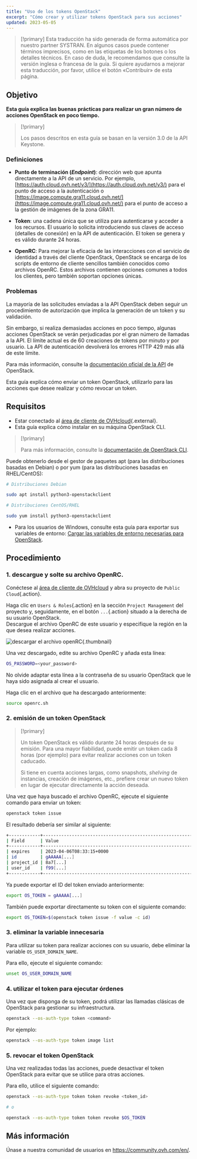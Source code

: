 ```yaml
---
title: "Uso de los tokens OpenStack"
excerpt: "Cómo crear y utilizar tokens OpenStack para sus acciones"
updated: 2023-05-05
---
```


> [!primary]
> Esta traducción ha sido generada de forma automática por nuestro partner SYSTRAN. En algunos casos puede contener términos imprecisos, como en las etiquetas de los botones o los detalles técnicos. En caso de duda, le recomendamos que consulte la versión inglesa o francesa de la guía. Si quiere ayudarnos a mejorar esta traducción, por favor, utilice el botón «Contribuir» de esta página.
>

## Objetivo

**Esta guía explica las buenas prácticas para realizar un gran número de acciones OpenStack en poco tiempo.**

> [!primary]
>
> Los pasos descritos en esta guía se basan en la versión 3.0 de la API Keystone.
>

### Definiciones

- **Punto de terminación (*Endpoint*)**: dirección web que apunta directamente a la API de un servicio. Por ejemplo, [https://auth.cloud.ovh.net/v3/](https://auth.cloud.ovh.net/v3/) para el punto de acceso a la autenticación o [https://image.compute.gra11.cloud.ovh.net/](https://image.compute.gra11.cloud.ovh.net/) para el punto de acceso a la gestión de imágenes de la zona GRA11. 

- **Token**: una cadena única que se utiliza para autenticarse y acceder a los recursos. El usuario lo solicita introduciendo sus claves de acceso (detalles de conexión) en la API de autenticación. El token se genera y es válido durante 24 horas.

- **OpenRC**: Para mejorar la eficacia de las interacciones con el servicio de identidad a través del cliente OpenStack, OpenStack se encarga de los scripts de entorno de cliente sencillos también conocidos como archivos OpenRC. Estos archivos contienen opciones comunes a todos los clientes, pero también soportan opciones únicas.

### Problemas

La mayoría de las solicitudes enviadas a la API OpenStack deben seguir un procedimiento de autorización que implica la generación de un token y su validación.

Sin embargo, si realiza demasiadas acciones en poco tiempo, algunas acciones OpenStack se verán perjudicadas por el gran número de llamadas a la API. El límite actual es de 60 creaciones de tokens por minuto y por usuario. La API de autenticación devolverá los errores HTTP 429 más allá de este límite.

Para más información, consulte la [documentación oficial de la API](http://developer.openstack.org/api-guide/quick-start/) de OpenStack.

Esta guía explica cómo enviar un token OpenStack, utilizarlo para las acciones que desee realizar y cómo revocar un token.

## Requisitos 

- Estar conectado al [área de cliente de OVHcloud](https://ca.ovh.com/auth/?action=gotomanager&from=https://www.ovh.com/world/&ovhSubsidiary=ws){.external}.
- Esta guía explica cómo instalar en su máquina OpenStack CLI.

> [!primary]
>
> Para más información, consulte la [documentación de OpenStack CLI](https://docs.openstack.org/python-openstackclient/latest/).

Puede obtenerlo desde el gestor de paquetes apt (para las distribuciones basadas en Debian) o por yum (para las distribuciones basadas en RHEL/CentOS):

```bash
# Distribuciones Debian 

sudo apt install python3-openstackclient

# Distribuciones CentOS/RHEL

sudo yum install python3-openstackclient
```

- Para los usuarios de Windows, consulte esta guía para exportar sus variables de entorno: [Cargar las variables de entorno necesarias para OpenStack](loading_openstack_environment_variables1.).

## Procedimiento

### 1. descargue y solte su archivo OpenRC.

Conéctese al [área de cliente de OVHcloud](https://ca.ovh.com/auth/?action=gotomanager&from=https://www.ovh.com/world/&ovhSubsidiary=ws) y abra su proyecto de `Public Cloud`{.action}.

Haga clic en `Users & Roles`{.action} en la sección `Project Management` del proyecto y, seguidamente, en el botón `...`{.action} situado a la derecha de su usuario OpenStack.<br>
Descargue el archivo OpenRC de este usuario y especifique la región en la que desea realizar acciones.

![descargar el archivo openRC](openrc.png){.thumbnail}

Una vez descargado, edite su archivo OpenRC y añada esta línea:

```bash
OS_PASSWORD=<your_password>
```

No olvide adaptar esta línea a la contraseña de su usuario OpenStack que le haya sido asignada al crear el usuario.

Haga clic en el archivo que ha descargado anteriormente:

```bash
source openrc.sh
```

### 2. emisión de un token OpenStack

> [!primary]
>
> Un token OpenStack es válido durante 24 horas después de su emisión. Para una mayor fiabilidad, puede emitir un token cada 8 horas (por ejemplo) para evitar realizar acciones con un token caducado.
>
> Si tiene en cuenta acciones largas, como snapshots, *shelving* de instancias, creación de imágenes, etc., prefiere crear un nuevo token en lugar de ejecutar directamente la acción deseada.
>

Una vez que haya buscado el archivo OpenRC, ejecute el siguiente comando para enviar un token:

```bash
openstack token issue
```

El resultado debería ser similar al siguiente:

```bash
+------------+----------------------------------------------------------------+
| Field      | Value                                                          |
+------------+----------------------------------------------------------------+
| expires    | 2023-04-06T08:33:15+0000                                       |
| id         | gAAAAA[...]                                                    |
| project_id | 8a7[...]                                                       |
| user_id    | f99[...]                                                       |
+------------+----------------------------------------------------------------+
```

Ya puede exportar el ID del token enviado anteriormente:

```bash
export OS_TOKEN = gAAAAA[...]
```

También puede exportar directamente su token con el siguiente comando:

```bash
export OS_TOKEN=$(openstack token issue -f value -c id)
```

### 3. eliminar la variable innecesaria

Para utilizar su token para realizar acciones con su usuario, debe eliminar la variable `OS_USER_DOMAIN_NAME`.

Para ello, ejecute el siguiente comando:

```bash
unset OS_USER_DOMAIN_NAME
```

### 4. utilizar el token para ejecutar órdenes

Una vez que disponga de su token, podrá utilizar las llamadas clásicas de OpenStack para gestionar su infraestructura.

```bash
openstack --os-auth-type token <command>
```

Por ejemplo: 

```bash
openstack --os-auth-type token image list
```

### 5. revocar el token OpenStack

Una vez realizadas todas las acciones, puede desactivar el token OpenStack para evitar que se utilice para otras acciones.

Para ello, utilice el siguiente comando:

```bash
openstack --os-auth-type token token revoke <token_id>

# o 

openstack --os-auth-type token token revoke $OS_TOKEN
```

## Más información

Únase a nuestra comunidad de usuarios en <https://community.ovh.com/en/>.
